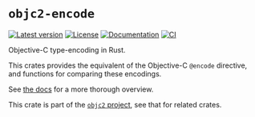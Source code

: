 # `objc2-encode`

[![Latest version](https://badgen.net/crates/v/objc2-encode)](https://crates.io/crates/objc2-encode)
[![License](https://badgen.net/badge/license/MIT/blue)](https://github.com/madsmtm/objc2/blob/master/LICENSE.txt)
[![Documentation](https://docs.rs/objc2-encode/badge.svg)](https://docs.rs/objc2-encode/)
[![CI](https://github.com/madsmtm/objc2/actions/workflows/ci.yml/badge.svg)](https://github.com/madsmtm/objc2/actions/workflows/ci.yml)

Objective-C type-encoding in Rust.

This crates provides the equivalent of the Objective-C `@encode` directive,
and functions for comparing these encodings.

See [the docs](https://docs.rs/objc2-encode/) for a more thorough overview.

This crate is part of the [`objc2` project](https://github.com/madsmtm/objc2),
see that for related crates.
